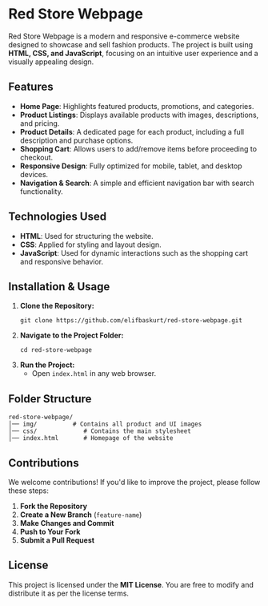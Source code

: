 
# Red Store Webpage

Red Store Webpage is a modern and responsive e-commerce website designed to showcase and sell fashion products. The project is built using **HTML, CSS, and JavaScript**, focusing on an intuitive user experience and a visually appealing design.

## Features

- **Home Page**: Highlights featured products, promotions, and categories.
- **Product Listings**: Displays available products with images, descriptions, and pricing.
- **Product Details**: A dedicated page for each product, including a full description and purchase options.
- **Shopping Cart**: Allows users to add/remove items before proceeding to checkout.
- **Responsive Design**: Fully optimized for mobile, tablet, and desktop devices.
- **Navigation & Search**: A simple and efficient navigation bar with search functionality.

## Technologies Used

- **HTML**: Used for structuring the website.
- **CSS**: Applied for styling and layout design.
- **JavaScript**: Used for dynamic interactions such as the shopping cart and responsive behavior.

## Installation & Usage

1. **Clone the Repository:**
   ```
   git clone https://github.com/elifbaskurt/red-store-webpage.git
   ```
2. **Navigate to the Project Folder:**
   ```
   cd red-store-webpage
   ```
3. **Run the Project:**
   - Open `index.html` in any web browser.

## Folder Structure

```
red-store-webpage/
│── img/          # Contains all product and UI images
│── css/             # Contains the main stylesheet
│── index.html       # Homepage of the website

```

## Contributions

We welcome contributions! If you'd like to improve the project, please follow these steps:

1. **Fork the Repository**
2. **Create a New Branch** (`feature-name`)
3. **Make Changes and Commit**
4. **Push to Your Fork**
5. **Submit a Pull Request**

## License

This project is licensed under the **MIT License**. You are free to modify and distribute it as per the license terms.
